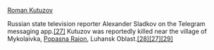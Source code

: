 [Roman Kutuzov](https://en.m.wikipedia.org/wiki/Roman_Kutuzov_(general) "Roman Kutuzov (general)")

Russian state television reporter Alexander Sladkov on the Telegram messaging app.[[27]](https://en.m.wikipedia.org/wiki/List_of_Russian_generals_killed_during_the_2022_invasion_of_Ukraine#cite_note-Kutuzov-29) Kutuzov was reportedly killed near the village of Mykolaivka, [Popasna Raion](https://en.m.wikipedia.org/wiki/Popasna_Raion "Popasna Raion"), Luhansk Oblast.[[28]](https://en.m.wikipedia.org/wiki/List_of_Russian_generals_killed_during_the_2022_invasion_of_Ukraine#cite_note-30)[[27]](https://en.m.wikipedia.org/wiki/List_of_Russian_generals_killed_during_the_2022_invasion_of_Ukraine#cite_note-Kutuzov-29)[[29]](https://en.m.wikipedia.org/wiki/List_of_Russian_generals_killed_during_the_2022_invasion_of_Ukraine#cite_note-31)

